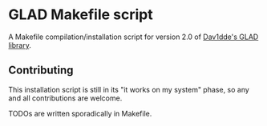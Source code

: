 # GLAD Makefile script
A Makefile compilation/installation script for version 2.0 of [Dav1dde's GLAD library](https://github.com/Dav1dde/glad).

## Contributing
This installation script is still in its "it works on my system" phase, so any and all contributions are welcome.

TODOs are written sporadically in Makefile.

